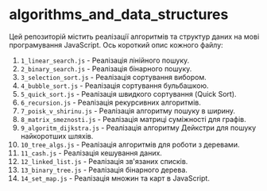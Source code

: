 # algorithms_and_data_structures
Цей репозиторій містить реалізації алгоритмів та структур даних на мові програмування JavaScript. Ось короткий опис кожного файлу:

1. `1_linear_search.js` - Реалізація лінійного пошуку.
2. `2_binary_search.js` - Реалізація бінарного пошуку.
3. `3_selection_sort.js` - Реалізація сортування вибором.
4. `4_bubble_sort.js` - Реалізація сортування бульбашкою.
5. `5_quick_sort.js` - Реалізація швидкого сортування (Quick Sort).
6. `6_recursion.js` - Реалізація рекурсивних алгоритмів.
7. `7_poisk_v_shirinu.js` - Реалізація алгоритму пошуку в ширину.
8. `8_matrix_smeznosti.js` - Реалізація матриці суміжності для графів.
9. `9_algoritm_dijkstra.js` - Реалізація алгоритму Дейкстри для пошуку найкоротших шляхів.
10. `10_tree_algs.js` - Реалізація алгоритмів для роботи з деревами.
11. `11_cash.js` - Реалізація кешування даних.
12. `12_linked_list.js` - Реалізація зв'язаних списків.
13. `13_binary_tree.js` - Реалізація бінарного дерева.
14. `14_set_map.js` - Реалізація множин та карт в JavaScript.
